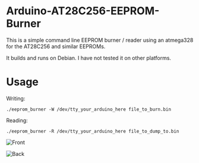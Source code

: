 # Arduino-AT28C256-EEPROM-Burner
This is a simple command line EEPROM burner / reader using an atmega328 for the AT28C256 and similar EEPROMs.

It builds and runs on Debian. I have not tested it on other platforms.

# Usage

Writing:

    ./eeprom_burner -W /dev/tty_your_arduino_here file_to_burn.bin
    
Reading:

    ./eeprom_burner -R /dev/tty_your_arduino_here file_to_dump_to.bin


![Front](http://i.imgur.com/bNMa4uD.jpg)

![Back](http://i.imgur.com/L6Typq3.jpg)

